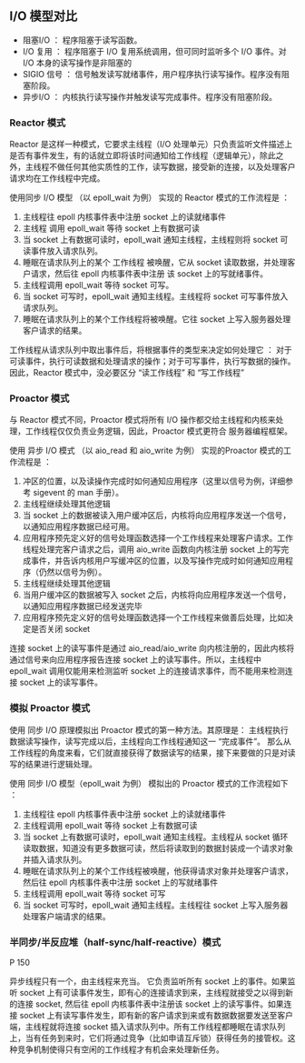 ## I/O 模型对比 ##

- 阻塞I/O ： 程序阻塞于读写函数。
- I/O 复用 ： 程序阻塞于 I/O 复用系统调用，但可同时监听多个 I/O 事件。对I/O 本身的读写操作是非阻塞的
- SIGIO 信号 ： 信号触发读写就绪事件，用户程序执行读写操作。程序没有阻塞阶段。
- 异步I/O ： 内核执行读写操作并触发读写完成事件。程序没有阻塞阶段。

### Reactor 模式 ###

Reactor 是这样一种模式，它要求主线程（I/O 处理单元）只负责监听文件描述上是否有事件发生，有的话就立即将该时间通知给工作线程（逻辑单元），除此之外，主线程不做任何其他实质性的工作，读写数据，接受新的连接，以及处理客户请求均在工作线程中完成。

使用同步 I/O 模型 （以 epoll_wait 为例） 实现的 Reactor 模式的工作流程是 ：

1. 主线程往 epoll 内核事件表中注册 socket 上的读就绪事件
2. 主线程 调用 epoll_wait 等待 socket 上有数据可读
3. 当 socket 上有数据可读时，epoll_wait 通知主线程，主线程则将 socket 可读事件放入请求队列。
4. 睡眠在请求队列上的某个 工作线程 被唤醒，它从 socket 读取数据，并处理客户请求，然后往 epoll 内核事件表中注册 该 socket 上的写就绪事件。
5. 主线程调用 epoll_wait 等待 socket 可写。
6. 当 socket 可写时，epoll_wait 通知主线程。主线程将 socket 可写事件放入请求队列。
7. 睡眠在请求队列上的某个工作线程将被唤醒。它往 socket 上写入服务器处理客户请求的结果。


工作线程从请求队列中取出事件后，将根据事件的类型来决定如何处理它 ： 对于可读事件，执行可读数据和处理请求的操作；对于可写事件，执行写数据的操作。因此，Reactor 模式中，没必要区分 “读工作线程” 和 “写工作线程”


###  Proactor 模式 ###

与 Reactor 模式不同，Proactor 模式将所有 I/O 操作都交给主线程和内核来处理，工作线程仅仅负责业务逻辑，因此，Proactor 模式更符合 服务器编程框架。

使用 异步 I/O 模式 （以 aio_read 和 aio_write 为例） 实现的Proactor 模式的工作流程是 ： 


1. 冲区的位置，以及读操作完成时如何通知应用程序（这里以信号为例，详细参考  sigevent 的 man 手册）。
2. 主线程继续处理其他逻辑
3. 当 socket 上的数据被读入用户缓冲区后，内核将向应用程序发送一个信号，以通知应用程序数据已经可用。
4. 应用程序预先定义好的信号处理函数选择一个工作线程来处理客户请求。工作线程处理完客户请求之后，调用 aio_write 函数向内核注册 socket 上的写完成事件，并告诉内核用户写缓冲区的位置，以及写操作完成时如何通知应用程序（仍然以信号为例）。
5. 主线程继续处理其他逻辑
6. 当用户缓冲区的数据被写入 socket 之后，内核将向应用程序发送一个信号，以通知应用程序数据已经发送完毕
7. 应用程序预先定义好的信号处理函数选择一个工作线程来做善后处理，比如决定是否关闭 socket 


连接 socket 上的读写事件是通过 aio_read/aio_write 向内核注册的，因此内核将通过信号来向应用程序报告连接 socket 上的读写事件。所以，主线程中 epoll_wait 调用仅能用来检测监听 socket 上的连接请求事件，而不能用来检测连接 socket 上的读写事件。


### 模拟 Proactor 模式 ###

使用 同步 I/O 原理模拟出 Proactor 模式的第一种方法。其原理是： 主线程执行数据读写操作，读写完成以后，主线程向工作线程通知这一 “完成事件”。 那么从工作线程的角度来看，它们就直接获得了数据读写的结果，接下来要做的只是对读写的结果进行逻辑处理。

使用 同步 I/O 模型（epoll_wait 为例） 模拟出的 Proactor 模式的工作流程如下 ： 

1. 主线程往 epoll 内核事件表中注册 socket 上的读就绪事件
2. 主线程调用 epoll_wait 等待 socket 上有数据可读
3. 当 socket 上有数据可读时，epoll_wait 通知主线程。主线程从 socket 循环读取数据，知道没有更多数据可读，然后将读取到的数据封装成一个请求对象并插入请求队列。
4. 睡眠在请求队列上的某个工作线程被唤醒，他获得请求对象并处理客户请求，然后往 epoll 内核事件表中注册 socket 上的写就绪事件
5. 主线程调用 epoll_wait 等待 socket 可写
6. 当 socket 可写时，epoll_wait 通知主线程。主线程往 socket 上写入服务器处理客户端请求的结果。



### 半同步/半反应堆（half-sync/half-reactive）模式 ###

P 150

异步线程只有一个，由主线程来充当。 它负责监听所有 socket 上的事件。如果监听 socket 上有可读事件发生，即有心的连接请求到来，主线程就接受之以得到新的连接 socket, 然后往 epoll 内核事件表中注册该 socket 上的读写事件。如果连接 socket 上有读写事件发生，即有新的客户请求到来或有数据数据要发送至客户端，主线程就将连接 socket 插入请求队列中。所有工作线程都睡眠在请求队列上，当有任务到来时，它们将通过竞争（比如申请互斥锁）获得任务的接管权。这种竞争机制使得只有空闲的工作线程才有机会来处理新任务。
